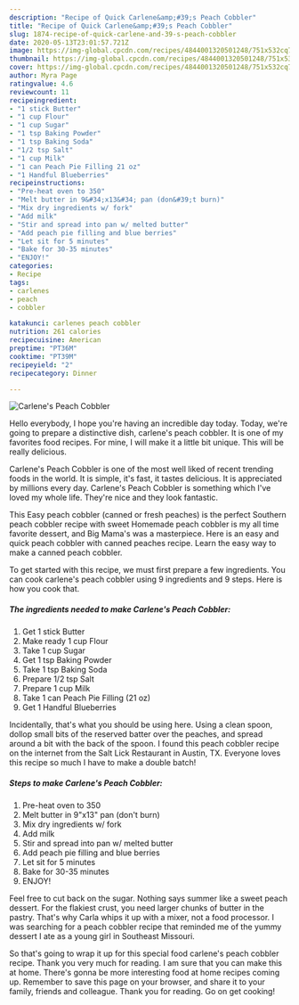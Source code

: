 ```yaml
---
description: "Recipe of Quick Carlene&amp;#39;s Peach Cobbler"
title: "Recipe of Quick Carlene&amp;#39;s Peach Cobbler"
slug: 1874-recipe-of-quick-carlene-and-39-s-peach-cobbler
date: 2020-05-13T23:01:57.721Z
image: https://img-global.cpcdn.com/recipes/4844001320501248/751x532cq70/carlenes-peach-cobbler-recipe-main-photo.jpg
thumbnail: https://img-global.cpcdn.com/recipes/4844001320501248/751x532cq70/carlenes-peach-cobbler-recipe-main-photo.jpg
cover: https://img-global.cpcdn.com/recipes/4844001320501248/751x532cq70/carlenes-peach-cobbler-recipe-main-photo.jpg
author: Myra Page
ratingvalue: 4.6
reviewcount: 11
recipeingredient:
- "1 stick Butter"
- "1 cup Flour"
- "1 cup Sugar"
- "1 tsp Baking Powder"
- "1 tsp Baking Soda"
- "1/2 tsp Salt"
- "1 cup Milk"
- "1 can Peach Pie Filling 21 oz"
- "1 Handful Blueberries"
recipeinstructions:
- "Pre-heat oven to 350"
- "Melt butter in 9&#34;x13&#34; pan (don&#39;t burn)"
- "Mix dry ingredients w/ fork"
- "Add milk"
- "Stir and spread into pan w/ melted butter"
- "Add peach pie filling and blue berries"
- "Let sit for 5 minutes"
- "Bake for 30-35 minutes"
- "ENJOY!"
categories:
- Recipe
tags:
- carlenes
- peach
- cobbler

katakunci: carlenes peach cobbler 
nutrition: 261 calories
recipecuisine: American
preptime: "PT36M"
cooktime: "PT39M"
recipeyield: "2"
recipecategory: Dinner

---
```



![Carlene&#39;s Peach Cobbler](https://img-global.cpcdn.com/recipes/4844001320501248/751x532cq70/carlenes-peach-cobbler-recipe-main-photo.jpg)

Hello everybody, I hope you're having an incredible day today. Today, we're going to prepare a distinctive dish, carlene&#39;s peach cobbler. It is one of my favorites food recipes. For mine, I will make it a little bit unique. This will be really delicious.

Carlene&#39;s Peach Cobbler is one of the most well liked of recent trending foods in the world. It is simple, it's fast, it tastes delicious. It is appreciated by millions every day. Carlene&#39;s Peach Cobbler is something which I've loved my whole life. They're nice and they look fantastic.

This Easy peach cobbler (canned or fresh peaches) is the perfect Southern peach cobbler recipe with sweet Homemade peach cobbler is my all time favorite dessert, and Big Mama&#39;s was a masterpiece. Here is an easy and quick peach cobbler with canned peaches recipe. Learn the easy way to make a canned peach cobbler.


To get started with this recipe, we must first prepare a few ingredients. You can cook carlene&#39;s peach cobbler using 9 ingredients and 9 steps. Here is how you cook that.

<!--inarticleads1-->

##### The ingredients needed to make Carlene&#39;s Peach Cobbler:

1. Get 1 stick Butter
1. Make ready 1 cup Flour
1. Take 1 cup Sugar
1. Get 1 tsp Baking Powder
1. Take 1 tsp Baking Soda
1. Prepare 1/2 tsp Salt
1. Prepare 1 cup Milk
1. Take 1 can Peach Pie Filling (21 oz)
1. Get 1 Handful Blueberries


Incidentally, that&#39;s what you should be using here. Using a clean spoon, dollop small bits of the reserved batter over the peaches, and spread around a bit with the back of the spoon. I found this peach cobbler recipe on the internet from the Salt Lick Restaurant in Austin, TX. Everyone loves this recipe so much I have to make a double batch! 

<!--inarticleads2-->

##### Steps to make Carlene&#39;s Peach Cobbler:

1. Pre-heat oven to 350
1. Melt butter in 9&#34;x13&#34; pan (don&#39;t burn)
1. Mix dry ingredients w/ fork
1. Add milk
1. Stir and spread into pan w/ melted butter
1. Add peach pie filling and blue berries
1. Let sit for 5 minutes
1. Bake for 30-35 minutes
1. ENJOY!


Feel free to cut back on the sugar. Nothing says summer like a sweet peach dessert. For the flakiest crust, you need larger chunks of butter in the pastry. That&#39;s why Carla whips it up with a mixer, not a food processor. I was searching for a peach cobbler recipe that reminded me of the yummy dessert I ate as a young girl in Southeast Missouri. 

So that's going to wrap it up for this special food carlene&#39;s peach cobbler recipe. Thank you very much for reading. I am sure that you can make this at home. There's gonna be more interesting food at home recipes coming up. Remember to save this page on your browser, and share it to your family, friends and colleague. Thank you for reading. Go on get cooking!
